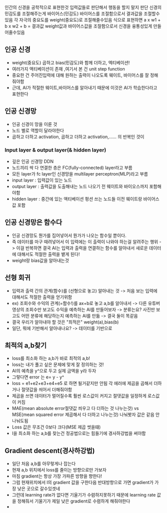 인간의 신경을 공학적으로 표현한것
입력값들로 판단해서 행동을 할지 말지 판단
신경의 민감도를 조절해주는게 바이어스(민감도)
바이어스를 조절함으로서 결과값을 조절할수있음
각 자극의 중요도를 weight(중요도)로 조절해줄수있음 
식으로 표현하면 a x w1 + b x w2 + b = 결과값
weight값과 바이어스값을 조절함으로서 신경을 융통성있게 만들어줄수있음

## **인공 신경**
- weight(중요도) 곱하고 bias(민감도)와 함께 더하고, 엑티베이션!
- 여러가지 액티베이션이 존재 ,여기서 본 건 unit step function
- 중요한 건 주어진입력에 대해 원하는 출력이 나오도록 웨이트, 바이어스를 잘 정해줘야함
- 근데, AI가 적절한 웨이트,바이어스를 알아내기 때문에 이것은 AI가 학습한다라고 표현한다

## 인공 신경망
- 인공 신경이 망을 이룬 것
- 노드 별로 역할이 달라야한다
- 곱하고 더하고 activation, 곱하고 더하고 activation,...... 의 반복인 것이
### Input layer & output layer(& hidden layer)
- 깊은 인공 신경망 DDN
- 노드끼리 싹 다 연결한 층은 FC(fully-connected) layer라고 부름
- 모든 layer가 fc layer인 신경망을 multilayer perceptron(MLP)라고 부름
- input layer : 입력값이 있는 노드
- output layer : 출력값을 도출해내는 노드 나오기 전 웨이트와 바이오스까지 포함해야함
- hidden layer : 중간에 있는 액티베이션 펑션 쓰는 노드들 이전 웨이트랑 바이어스 값 포함

## 인공 신경망은 함수다
- 인공 신경망도 뭔가를 집어넣어서 뭔가가 나오는 함수일 뿐이다.
- 즉 데이터를 마구 때려넣어서 이 입력에는 이 출력이 나와야 하는걸 알려주는 행위 -> 이걸 반복하면 결국 AI는 입력과 출력을 연결하는 함수를 알아내서 새로운 데이터에 대해서도 적절한 출력을 뱉게 된다!
- weight랑 bias값을 알아내는것 

## 선형 회귀
- 입력과 출력 간의 관계(함수)를 (선형으로 놓고) 알아내는 것 -> 처음 보는 입력에 대해서도 적절한 출력을 얻기위함
- ex) 조회수와 수익의 관계(=함수!)를 ax+b로 놓고 a,b를 알아내서 
-> 다른 유튜버 영상의 조회수만 보고도 수익을 예측하는 AI를 만들어보자
-> 분류는요? 사진만 보고도 어떤 분류에 해당하는지 예측하는 AI를 만듦
-> 결국 둘이 똑같음
- 결국 우리가 알아내야 할 것은 "최적은" weight(a),bias(b)
- 일단, 뭐에 기반해서 알아내나요? -> 데이터를 기반으로

## 최적의 a,b찾기
- loss를 최소화 하는 a,b가 바로 최적의 a,b!
- loss는 내가 풀고 싶은 문제에 맞게 잘 정의하는 것!
- AI의 예측을 y^으로 두고 실제 금액을 y라 두자
- 그렇다면 error 는 e= y - y^
- loss = e1+e2+e3+e4+e5 로 하면 될거같지만 안됨 각 에러에 제곱을 곱해서 더하거나 절댓값을 씌어서 더해줘야함
- 제곱을 쓰면 데이터가 멀어질수록 훨씬 로스값이 커지고 절댓값을 일정하게 로스값이 커짐
- MAE(mean absolute error절댓값 씌우고 다 더하는 것 나누는것) vs MSE(mean squared error 제곱해서 다 더하고 나누는것) 나눠봣자 값은 같음 안나눠도됨
- Loss 값은 무조건 0보다 크다(MSE 제곱 썻을떄)
- l을 최소화 하는 a,b를 찾는건 정공법으로는 힘들기에 경사하강법을 써야함
## Gradient descent(경사하강법)
- 일단 처음 a,b를 아무렇게나 잡는다
- 현재 a,b 위치에서 loss를 줄이는 방향으로만 가보자 
- 마침 gradient는 항상 가장 가파른 방향을 향한다!
- 그럼 현재위치에서 l의 gradient 값을 구한다음 반대방향으로 가면 gradient가 가장 낮은 곳으로 갈수있겟네
- 그런데 learning rate가 없다면 기울기가 수렴하지못하기 때문에 learning rate 값을 정해줘서 기울기가 제일 낮은 gradient로 수렴하게 해줘야한다
- 